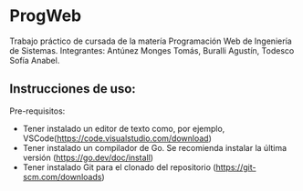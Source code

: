 # ProgWeb
Trabajo práctico de cursada de la matería Programación Web de Ingeniería de Sistemas. Integrantes: Antúnez Monges Tomás, Buralli Agustín, Todesco Sofía Anabel.
## Instrucciones de uso:
  Pre-requisitos:
  - Tener instalado un editor de texto como, por ejemplo, VSCode(https://code.visualstudio.com/download)
  - Tener instalado un compilador de Go. Se recomienda instalar la última versión (https://go.dev/doc/install)
  - Tener instalado Git para el clonado del repositorio (https://git-scm.com/downloads)
